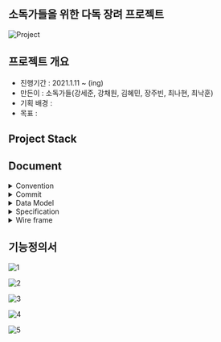 ## 소독가들을 위한 다독 장려 프로젝트

![Project](/uploads/3f0820e6940864c1e6acdb894bf2d761/Project.jpg)


## 프로젝트 개요

- 진행기간 : 2021.1.11 ~ (ing)
- 만든이 : 소독가들(강세준, 강채원, 김혜민, 장주빈, 최나현, 최낙훈)
- 기획 배경 : 
- 목표 : 

## Project Stack


## Document
<details>
    <summary> Convention </summary>
    <ul>
        <a href="Document/Convention/Java_Convention.md"><li> Java Convention</li></a>
        <a href="Document/Convention/Vue(Vuex)_Convention.md"><li> Vue(Vuex) Convention</li></a>
    </ul>
</details>
<details>
    <summary> Commit </summary>
    <ul>
        <a href="Document/Commit Rule/Git Commit Rule.md"><li> Git Commit Rule</li></a>
    </ul>
</details>
<details>
    <summary> Data Model </summary>
    <ul>
        <a href="Document/DataModel/MongoDB Data Model(JSON).md"><li> MongoDB Data Model </li></a>
    </ul>
</details>
<details>
    <summary> Specification </summary>
    <ul>
        <a href="Document/Specification/Function_Specification.md"><li> Commit Rule </li></a>
    </ul>
</details>
<details>
    <summary> Wire frame </summary>
    <ul>
        <a href="Document/Wireframe/Project WireFrame Image.md"><li> Wireframe Image </li></a>
    </ul>
</details>


## 기능정의서

![1](/uploads/5a5d2da16e1e1b1047e5fe610824bff3/1.png)

![2](/uploads/058e01760f34462ecee4517f5ccaaed7/2.png)

![3](/uploads/f361bfb867ed9b06cc210d84100b292b/3.png)

![4](/uploads/b038d95e20f2177fbe43762be37deed1/4.png)

![5](/uploads/39067c5cfbf5665eb6927574a74cf2d1/5.png)